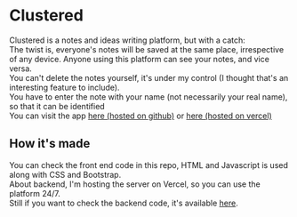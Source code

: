 # Clustered
Clustered is a notes and ideas writing platform, but with a catch:
<br>
The twist is, everyone's notes will be saved at the same place, irrespective of any device. Anyone using this platform can see your notes, and vice versa.
<br>
You can't delete the notes yourself, it's under my control (I thought that's an interesting feature to include).
<br>
You have to enter the note with your name (not necessarily your real name), so that it can be identified
<br>
You can visit the app <a href="https://nitin-is-me.github.io/clustered/">here (hosted on github)</a> or <a href="https://clustered-main.vercel.app/">here (hosted on vercel)</a>

## How it's made
You can check the front end code in this repo, HTML and Javascript is used along with CSS and Bootstrap.
<br>
About backend, I'm hosting the server on Vercel, so you can use the platform 24/7.
<br>
Still if you want to check the backend code, it's available <a href="https://www.github.com/nitin-is-me/clustered-backend">here</a>.
